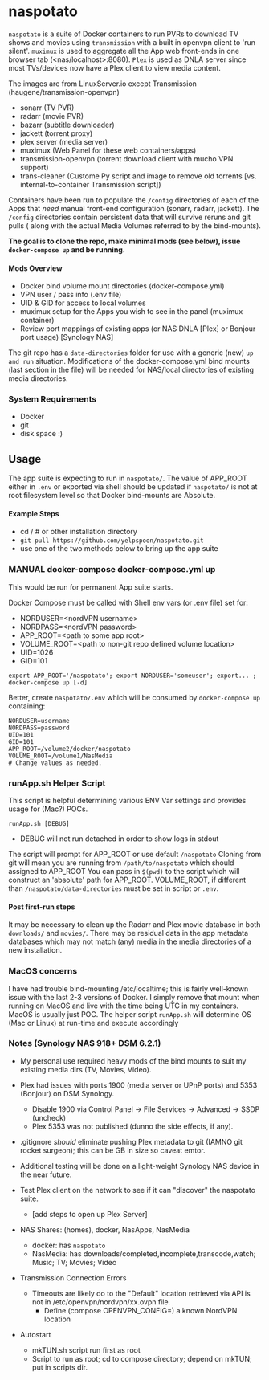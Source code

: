 # naspotato

`naspotato` is a suite of Docker containers to run PVRs to download TV shows and movies using
`transmission` with a built in openvpn client to 'run silent'.
`muximux` is used to aggregate all the App web front-ends in one browser tab (<nas/localhost>:8080).
`Plex` is used as DNLA server since most TVs/devices now have a Plex client to view media content.


The images are from LinuxServer.io except Transmission (haugene/transmission-openvpn)
 - sonarr (TV PVR)
 - radarr (movie PVR)
 - bazarr (subtitle downloader)
 - jackett (torrent proxy)
 - plex server (media server)
 - muximux (Web Panel for these web containers/apps)
 - transmission-openvpn (torrent download client with mucho VPN support)
 - trans-cleaner (Custome Py script and image to remove old torrents [vs. internal-to-container Transmission script])

Containers have been run to populate the `/config` directories of each of the Apps
that _need_ manual front-end configuration (sonarr, radarr, jackett).  The `/config` directories
contain persistent data that will survive reruns and git pulls ( along with the actual Media Volumes referred to by the bind-mounts).

__The goal is to clone the repo, make minimal mods (see below), issue `docker-compose up` and be running.__

#### Mods Overview
 - Docker bind volume mount directories (docker-compose.yml)
 - VPN user / pass info (.env file)
 - UID & GID for access to local volumes
 - muximux setup for the Apps you wish to see in the panel (muximux container)
 - Review port mappings of existing apps (or NAS DNLA [Plex] or Bonjour port usage) [Synology NAS]

The git repo has a `data-directories` folder for use with a generic (new) `up and run` situation.
Modifications of the docker-compose.yml bind mounts (last section in the file) will be needed
for NAS/local directories of existing media directories.


### System Requirements
 - Docker
 - git
 - disk space :)

## Usage
The app suite is expecting to run in `naspotato/`. The value of APP_ROOT either in `.env` or exported via shell should be updated if `naspotato/` is not at root filesystem level so that Docker bind-mounts are Absolute.

#### Example Steps
 - cd /  # or other installation directory
 - `git pull https://github.com/yelpspoon/naspotato.git`
 - use one of the two methods below to bring up the app suite

### MANUAL docker-compose docker-compose.yml up
This would be run for permanent App suite starts.

Docker Compose must be called with Shell env vars (or .env file) set for:
 - NORDUSER=\<nordVPN username>
 - NORDPASS=\<nordVPN password>
 - APP_ROOT=\<path to some app root>
 - VOLUME_ROOT=\<path to non-git repo defined volume location>
 - UID=1026
 - GID=101

`export APP_ROOT='/naspotato'; export NORDUSER='someuser'; export... ; docker-compose up [-d]`

Better, create `naspotato/.env` which will be consumed by `docker-compose up` containing:
```
NORDUSER=username
NORDPASS=password
UID=101
GID=101
APP_ROOT=/volume2/docker/naspotato
VOLUME_ROOT=/volume1/NasMedia
# Change values as needed.
```

### runApp.sh Helper Script
This script is helpful determining various ENV Var settings and provides usage for (Mac?) POCs.

`runApp.sh [DEBUG]` 
 - DEBUG will not run detached in order to show logs in stdout

The script will prompt for APP_ROOT or use default `/naspotato`
Cloning from git will mean you are running from `/path/to/naspotato` which should assigned to APP_ROOT
You can pass in `$(pwd)` to the script which will construct an 'absolute' path for APP_ROOT.
VOLUME_ROOT, if different than `/naspotato/data-directories` must be set in script or `.env`.

#### Post first-run steps
It may be necessary to clean up the Radarr and Plex movie database in both `downloads/` and `movies/`. 
There may be residual data in the app metadata databases which may not match (any) media in the media directories of a new installation.

### MacOS concerns
I have had trouble bind-mounting /etc/localtime; this is fairly well-known issue with the last 2-3 versions of Docker.
I simply remove that mount when running on MacOS and live with the time being UTC in my containers.  MacOS is usually just POC.
The helper script `runApp.sh` will determine OS (Mac or Linux) at run-time and execute accordingly

### Notes (Synology NAS 918+ DSM 6.2.1)
 - My personal use required heavy mods of the bind mounts to suit my existing media dirs (TV, Movies, Video).
 - Plex had issues with ports 1900 (media server or UPnP ports) and 5353 (Bonjour) on DSM Synology.
   - Disable 1900 via Control Panel -> File Services -> Advanced -> SSDP (uncheck)
   - Plex 5353 was not published (dunno the side effects, if any).
 - .gitignore _should_ eliminate pushing Plex metadata to git (IAMNO git rocket surgeon); this can be GB in size so caveat emtor.
 - Additional testing will be done on a light-weight Synology NAS device in the near future.
 - Test Plex client on the network to see if it can "discover" the naspotato suite.
   - [add steps to open up Plex Server]
 - NAS Shares: (homes), docker, NasApps, NasMedia
   - docker: has `naspotato`
   - NasMedia: has downloads/completed,incomplete,transcode,watch; Music; TV; Movies; Video
 - Transmission Connection Errors
   - Timeouts are likely do to the "Default" location retrieved via API is not in /etc/openvpn/nordvpn/xx.ovpn file.
     - Define (compose OPENVPN_CONFIG=) a known NordVPN location

 - Autostart
   - mkTUN.sh script run first as root
   - Script to run as root; cd to compose directory; depend on mkTUN; put in scripts dir.
